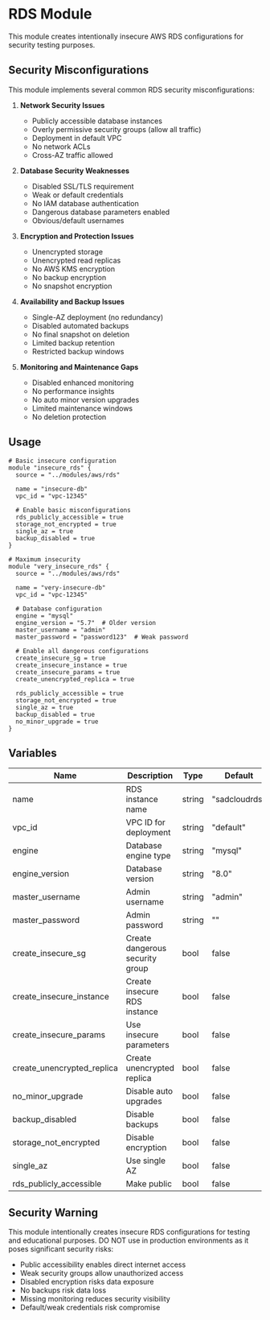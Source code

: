 # RDS Module

This module creates intentionally insecure AWS RDS configurations for security testing purposes.

## Security Misconfigurations

This module implements several common RDS security misconfigurations:

1. **Network Security Issues**
   - Publicly accessible database instances
   - Overly permissive security groups (allow all traffic)
   - Deployment in default VPC
   - No network ACLs
   - Cross-AZ traffic allowed

2. **Database Security Weaknesses**
   - Disabled SSL/TLS requirement
   - Weak or default credentials
   - No IAM database authentication
   - Dangerous database parameters enabled
   - Obvious/default usernames

3. **Encryption and Protection Issues**
   - Unencrypted storage
   - Unencrypted read replicas
   - No AWS KMS encryption
   - No backup encryption
   - No snapshot encryption

4. **Availability and Backup Issues**
   - Single-AZ deployment (no redundancy)
   - Disabled automated backups
   - No final snapshot on deletion
   - Limited backup retention
   - Restricted backup windows

5. **Monitoring and Maintenance Gaps**
   - Disabled enhanced monitoring
   - No performance insights
   - No auto minor version upgrades
   - Limited maintenance windows
   - No deletion protection

## Usage

```hcl
# Basic insecure configuration
module "insecure_rds" {
  source = "../modules/aws/rds"
  
  name = "insecure-db"
  vpc_id = "vpc-12345"
  
  # Enable basic misconfigurations
  rds_publicly_accessible = true
  storage_not_encrypted = true
  single_az = true
  backup_disabled = true
}

# Maximum insecurity
module "very_insecure_rds" {
  source = "../modules/aws/rds"
  
  name = "very-insecure-db"
  vpc_id = "vpc-12345"
  
  # Database configuration
  engine = "mysql"
  engine_version = "5.7"  # Older version
  master_username = "admin"
  master_password = "password123"  # Weak password
  
  # Enable all dangerous configurations
  create_insecure_sg = true
  create_insecure_instance = true
  create_insecure_params = true
  create_unencrypted_replica = true
  
  rds_publicly_accessible = true
  storage_not_encrypted = true
  single_az = true
  backup_disabled = true
  no_minor_upgrade = true
}
```

## Variables

| Name | Description | Type | Default |
|------|-------------|------|---------|
| name | RDS instance name | string | "sadcloudrds" |
| vpc_id | VPC ID for deployment | string | "default" |
| engine | Database engine type | string | "mysql" |
| engine_version | Database version | string | "8.0" |
| master_username | Admin username | string | "admin" |
| master_password | Admin password | string | "" |
| create_insecure_sg | Create dangerous security group | bool | false |
| create_insecure_instance | Create insecure RDS instance | bool | false |
| create_insecure_params | Use insecure parameters | bool | false |
| create_unencrypted_replica | Create unencrypted replica | bool | false |
| no_minor_upgrade | Disable auto upgrades | bool | false |
| backup_disabled | Disable backups | bool | false |
| storage_not_encrypted | Disable encryption | bool | false |
| single_az | Use single AZ | bool | false |
| rds_publicly_accessible | Make public | bool | false |

## Security Warning

This module intentionally creates insecure RDS configurations for testing and educational purposes. DO NOT use in production environments as it poses significant security risks:

- Public accessibility enables direct internet access
- Weak security groups allow unauthorized access
- Disabled encryption risks data exposure
- No backups risk data loss
- Missing monitoring reduces security visibility
- Default/weak credentials risk compromise 